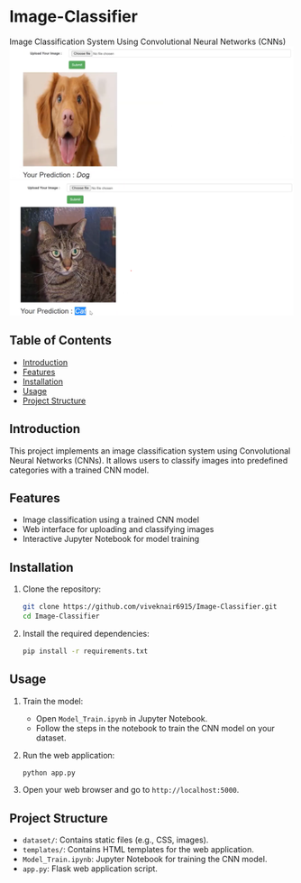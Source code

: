 # Image-Classifier
Image Classification System Using Convolutional Neural Networks (CNNs)
![Dog Identified](screenshots/p3.png)
![Cat Identified](screenshots/p2.png)
## Table of Contents
- [Introduction](#introduction)
- [Features](#features)
- [Installation](#installation)
- [Usage](#usage)
- [Project Structure](#project-structure)

## Introduction
This project implements an image classification system using Convolutional Neural Networks (CNNs). It allows users to classify images into predefined categories with a trained CNN model.

## Features
- Image classification using a trained CNN model
- Web interface for uploading and classifying images
- Interactive Jupyter Notebook for model training

## Installation
1. Clone the repository:
    ```bash
    git clone https://github.com/viveknair6915/Image-Classifier.git
    cd Image-Classifier
    ```

2. Install the required dependencies:
    ```bash
    pip install -r requirements.txt
    ```

## Usage
1. Train the model:
    - Open `Model_Train.ipynb` in Jupyter Notebook.
    - Follow the steps in the notebook to train the CNN model on your dataset.

2. Run the web application:
    ```bash
    python app.py
    ```

3. Open your web browser and go to `http://localhost:5000`.

## Project Structure
- `dataset/`: Contains static files (e.g., CSS, images).
- `templates/`: Contains HTML templates for the web application.
- `Model_Train.ipynb`: Jupyter Notebook for training the CNN model.
- `app.py`: Flask web application script.
